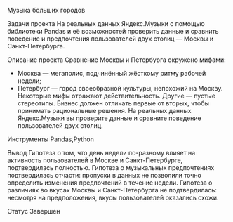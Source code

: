 Музыка больших городов

Задачи проекта
На реальных данных Яндекс.Музыки c помощью библиотеки Pandas 
и её возможностей проверить данные и сравнить поведение и предпочтения пользователей двух столиц — Москвы и Санкт-Петербурга.

Описание проекта
Сравнение Москвы и Петербурга окружено мифами:
- Москва — мегаполис, подчинённый жёсткому ритму рабочей недели;
- Петербург — город своеобразной культуры, непохожий на Москву.
Некоторые мифы отражают действительность. Другие — пустые стереотипы. Бизнес должен отличать первые от вторых, чтобы принимать рациональные решения. 
На реальных данных Яндекс.Музыки вы проверите данные и сравните поведение пользователей двух столиц.

Инструменты
Pandas,Python

Вывод
Гипотеза о том, что день недели по-разному влияет на активность пользователей в Москве и Санкт-Петербурге, подтвердилась полностью. 
Гипотеза о музыкальных предпочтениях подтвердилась отчасти: пропуски в данных не позволили точно определить изменения предпочтений в течение недели. 
Гипотеза о различиях во вкусах Москвы и Санкт-Петербурга не подтвердилась: несмотря на предположения, вкусы пользователей оказались схожи.

Статус
Завершен
